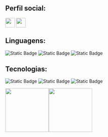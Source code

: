 ## Perfil social:

<a href="https://linkedin.com/in/vitorkeller/" target="blank"><img align="center" src="https://img.shields.io/badge/-linkedin-000%3F%26logo%3Dlinkedin?style=for-the-badge&logo=linkedin&logoColor=blue&color=black"   alt="" height="30" /></a>
<a href="https://portfolio-vitorkeller.vercel.app/" target="blank"><img align="center" src="https://img.shields.io/badge/-Portfolio-000%3F%26logo%3Demail?style=for-the-badge&logo=twitter&logoColor=blue&color=black" alt="" height="30" /></a>

## Linguagens:

![Static Badge](https://img.shields.io/badge/java-black?style=for-the-badge&logo=openjdk&logoColor=white)
![Static Badge](https://img.shields.io/badge/-javascript-000%3F%26logo%3Djavascript?style=for-the-badge&logo=javascript&logoColor=yellow&color=black)
![Static Badge](https://img.shields.io/badge/-sql-000%3F%26logo%3Dsql?style=for-the-badge&logo=sql&logoColor=orange&color=black)

## Tecnologias:

![Static Badge](https://img.shields.io/badge/-node-000%3F%26logo%3DNode?style=for-the-badge&logo=nodedotjs&logoColor=green&color=black)
![Static Badge](https://img.shields.io/badge/-Express-000%3F%26logo%3DExpress?style=for-the-badge&logo=Express&logoColor=green&color=black)
![Static Badge](https://img.shields.io/badge/-mysql-000%3F%26logo%3Dmysql?style=for-the-badge&logo=mysql&logoColor=blue&color=black)

<a href="https://www.github.com/vitorkeller"><img height="137px" src="https://github-readme-stats.vercel.app/api?username=vitorkeller&hide_title=true&hide_border=true&show_icons=true&include_all_commits=true&count_private=true&line_height=21&text_color=000&icon_color=000&bg_color=0,cf0e0e,ffc64d,ffc64d,ffc64d,cf0e0e&theme=graywhite" /><!-- wi*quL3fcV --><img height="137px" src="https://github-readme-stats.vercel.app/api/top-langs/?username=vitorkeller&hide=html&hide_title=true&hide_border=true&layout=compact&langs_count=6&exclude_repo=comp426,Redventures-Movie-Quotes&text_color=000&icon_color=fff&bg_color=0,cf0e0e,ffc64d,ffc64d,ffc64d,cf0e0e&theme=graywhite" /></a>
